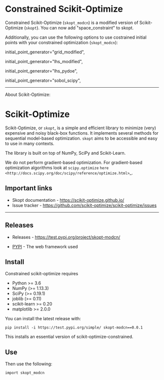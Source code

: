 

Constrained Scikit-Optimize
===========================

Constrained Scikit-Optimize  (``skopt_modcn``) is a modified version of Scikit-Optimize (``skopt``). You can now add "space_constraint" to skopt.

Additionally, you can use the following options to use costrained initial points with your constrained optimization (``skopt_modcn``):

initial_point_generator="grid_modified",

initial_point_generator="lhs_modified",

initial_point_generator="lhs_pydoe",

initial_point_generator="sobol_scipy",

-----------------------------------------------------------------------------------------------------
About Scikit-Optimize:

Scikit-Optimize
===============

Scikit-Optimize, or ``skopt``, is a simple and efficient library to
minimize (very) expensive and noisy black-box functions. It implements
several methods for sequential model-based optimization. ``skopt`` aims
to be accessible and easy to use in many contexts.

The library is built on top of NumPy, SciPy and Scikit-Learn.

We do not perform gradient-based optimization. For gradient-based
optimization algorithms look at
``scipy.optimize``
`here <http://docs.scipy.org/doc/scipy/reference/optimize.html>`_.

Important links
---------------

-  Skopt documentation - https://scikit-optimize.github.io/
-  Issue tracker -
   https://github.com/scikit-optimize/scikit-optimize/issues


-----------------------------------------------------------------------------------------------------
## Releases
-  Releases - https://test.pypi.org/project/skopt-modcn/
* [PYPI](https://test.pypi.org/project/skopt-modcn/) - The web framework used

Install
-------

Constrained scikit-optimize requires

* Python >= 3.6
* NumPy (>= 1.13.3)
* SciPy (>= 0.19.1)
* joblib (>= 0.11)
* scikit-learn >= 0.20
* matplotlib >= 2.0.0

You can install the latest release with:


    pip install -i https://test.pypi.org/simple/ skopt-modcn==0.0.1

This installs an essential version of scikit-optimize-constrained.

Use
-------

Then use the following:


    import skopt_modcn
